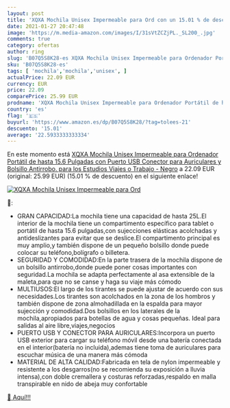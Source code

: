 ```yaml
---
layout: post
title: 'XQXA Mochila Unisex Impermeable para Ord con un 15.01 % de descuento'
date: 2021-01-27 20:47:48
image: 'https://m.media-amazon.com/images/I/31sVtZCZjPL._SL200_.jpg'
comments: true
category: ofertas
author: ring
slug: 'B07Q5S8K28-es XQXA Mochila Unisex Impermeable para Ordenador Portátil de...'
sku: 'B07Q5S8K28-es'
tags: [ 'mochila','mochila','unisex', ]
actualPrice: 22.09 EUR
currency: EUR
price: 22.09
comparePrice: 25.99 EUR
prodname: 'XQXA Mochila Unisex Impermeable para Ordenador Portátil de hasta 15.6 Pulgadas  con Puerto USB  Conector para Auriculares y Bolsillo Antirrobo. para los Estudios  Viajes o Trabajo - Negro'
country: 'es'
flag: '🇪🇸'
buyurl: 'https://www.amazon.es/dp/B07Q5S8K28/?tag=tolees-21'
descuento: '15.01'
average: '22.5933333333334'
---
```


En este momento está [XQXA Mochila Unisex Impermeable para Ordenador Portátil de hasta 15.6 Pulgadas  con Puerto USB  Conector para Auriculares y Bolsillo Antirrobo. para los Estudios  Viajes o Trabajo - Negro](https://www.amazon.es/dp/B07Q5S8K28/?tag=tolees-21) a 22.09 EUR (original: 25.99 EUR) (15.01 %  de descuento) en el siguiente enlace!

[![XQXA Mochila Unisex Impermeable para Ord](https://m.media-amazon.com/images/I/31sVtZCZjPL._SL200_.jpg)](https://www.amazon.es/dp/B07Q5S8K28/?tag=tolees-21)

🔎:

- GRAN CAPACIDAD:La mochila tiene una capacidad de hasta 25L.El interior de la mochila tiene un compartimento específico para tablet o portátil de hasta 15.6 pulgadas,con sujecciones elásticas acolchadas y antideslizantes para evitar que se deslice.El compartimento principal es muy amplio,y también dispone de un pequeño bolsillo donde puede colocar su teléfono,bolígrafo o billetera.
- SEGURIDAD Y COMODIDAD:En la parte trasera de la mochila dispone de un bolsillo antirrobo,donde puede poner cosas importantes con seguridad.La mochila se adapta perfectamente al asa extensible de la maleta,para que no se canse y haga su viaje más cómodo
- MULTIUSOS:El largo de los tirantes se puede ajustar de acuerdo con sus necesidades.Los tirantes son acolchados en la zona de los hombros y también dispone de zona almohadillada en la espalda para mayor sujección y comodidad.Dos bolsillos en los laterales de la mochila,apropiados para botellas de agua y cosas pequeñas. Ideal para salidas al aire libre,viajes,negocios
- PUERTO USB Y CONECTOR PARA AURICULARES:Incorpora un puerto USB exterior para cargar su teléfono móvil desde una batería conectada en el interior(batería no incluida),ademas tiene toma de auriculares para escuchar música de una manera más cómoda
- MATERIAL DE ALTA CALIDAD:Fabricada en tela de nylon impermeable y resistente a los desgarros(no se recomienda su exposición a lluvia intensa),con doble cremallera y costuras reforzadas,respaldo en malla transpirable en nido de abeja muy confortable

[🛒 Aquí!!!](https://www.amazon.es/dp/B07Q5S8K28/?tag=tolees-21)
